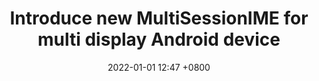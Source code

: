 ---
layout: post
title:  "Introduce new MultiSessionIME for multi display Android device"
date:   2022-01-01 12:47 +0800
---